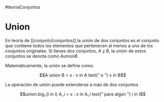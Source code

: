 #teoriaConjuntos
# Union

En teoría de [[conjunto|conjuntos]] la unión de dos conjuntos es el conjunto que contiene todos los elementos que pertenecen al menos a uno de los conjuntos originales. Si tienes dos conjuntos, $A$ y $B$, la unión de estos conjuntos se denota como $A union B$.

Matemáticamente, la unión se define como:

$$A union B = x : x in A text(" o ") x in B$$


La operación de unión puede extenderse a más de dos conjuntos

$$union.big_(i in I) A_i = x : x in A_i text(" para algún ") i  in I$$



